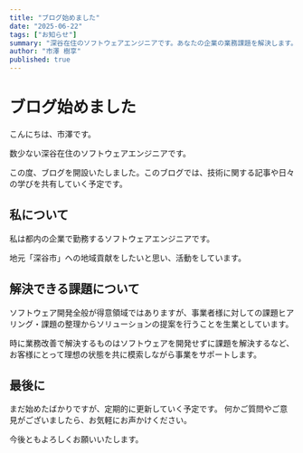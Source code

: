 ```yaml
---
title: "ブログ始めました"
date: "2025-06-22"
tags: ["お知らせ"]
summary: "深谷在住のソフトウェアエンジニアです。あなたの企業の業務課題を解決します。"
author: "市澤 樹享"
published: true
---
```


# ブログ始めました

こんにちは、市澤です。

数少ない深谷在住のソフトウェアエンジニアです。

この度、ブログを開設いたしました。このブログでは、技術に関する記事や日々の学びを共有していく予定です。

## 私について

私は都内の企業で勤務するソフトウェアエンジニアです。

地元「深谷市」への地域貢献をしたいと思い、活動をしています。

## 解決できる課題について

ソフトウェア開発全般が得意領域ではありますが、事業者様に対しての課題ヒアリング・課題の整理からソリューションの提案を行うことを生業としています。

時に業務改善で解決するものはソフトウェアを開発せずに課題を解決するなど、お客様にとって理想の状態を共に模索しながら事業をサポートします。

## 最後に

まだ始めたばかりですが、定期的に更新していく予定です。
何かご質問やご意見がございましたら、お気軽にお声かけください。

今後ともよろしくお願いいたします。

